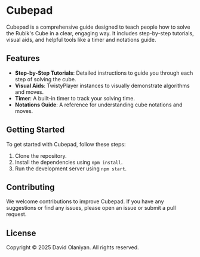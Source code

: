 # Cubepad

Cubepad is a comprehensive guide designed to teach people how to solve the Rubik's Cube in a clear, engaging way. It includes step-by-step tutorials, visual aids, and helpful tools like a timer and notations guide.

## Features

- **Step-by-Step Tutorials**: Detailed instructions to guide you through each step of solving the cube.
- **Visual Aids**: TwistyPlayer instances to visually demonstrate algorithms and moves.
- **Timer**: A built-in timer to track your solving time.
- **Notations Guide**: A reference for understanding cube notations and moves.

## Getting Started

To get started with Cubepad, follow these steps:

1. Clone the repository.
2. Install the dependencies using `npm install`.
3. Run the development server using `npm start`.

## Contributing

We welcome contributions to improve Cubepad. If you have any suggestions or find any issues, please open an issue or submit a pull request.

## License

Copyright © 2025 David Olaniyan. All rights reserved.

